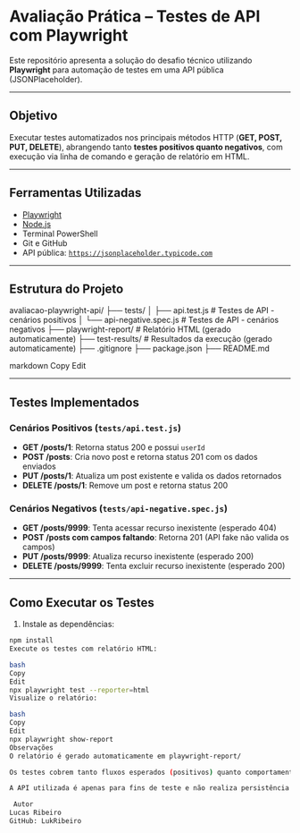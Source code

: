 #  Avaliação Prática – Testes de API com Playwright

Este repositório apresenta a solução do desafio técnico utilizando **Playwright** para automação de testes em uma API pública (JSONPlaceholder).

---

## Objetivo

Executar testes automatizados nos principais métodos HTTP (**GET, POST, PUT, DELETE**), abrangendo tanto **testes positivos quanto negativos**, com execução via linha de comando e geração de relatório em HTML.

---

##  Ferramentas Utilizadas

- [Playwright](https://playwright.dev/)
- [Node.js](https://nodejs.org/)
- Terminal PowerShell
- Git e GitHub
- API pública: [`https://jsonplaceholder.typicode.com`](https://jsonplaceholder.typicode.com)

---

##  Estrutura do Projeto

avaliacao-playwright-api/
├── tests/
│ ├── api.test.js # Testes de API - cenários positivos
│ └── api-negative.spec.js # Testes de API - cenários negativos
├── playwright-report/ # Relatório HTML (gerado automaticamente)
├── test-results/ # Resultados da execução (gerado automaticamente)
├── .gitignore
├── package.json
├── README.md

markdown
Copy
Edit

---

## Testes Implementados

### Cenários Positivos (`tests/api.test.js`)
- **GET /posts/1**: Retorna status 200 e possui `userId`
- **POST /posts**: Cria novo post e retorna status 201 com os dados enviados
- **PUT /posts/1**: Atualiza um post existente e valida os dados retornados
- **DELETE /posts/1**: Remove um post e retorna status 200

### Cenários Negativos (`tests/api-negative.spec.js`)
- **GET /posts/9999**: Tenta acessar recurso inexistente (esperado 404)
- **POST /posts com campos faltando**: Retorna 201 (API fake não valida os campos)
- **PUT /posts/9999**: Atualiza recurso inexistente (esperado 200)
- **DELETE /posts/9999**: Tenta excluir recurso inexistente (esperado 200)

---

##  Como Executar os Testes

1. Instale as dependências:
```bash
npm install
Execute os testes com relatório HTML:

bash
Copy
Edit
npx playwright test --reporter=html
Visualize o relatório:

bash
Copy
Edit
npx playwright show-report
Observações
O relatório é gerado automaticamente em playwright-report/

Os testes cobrem tanto fluxos esperados (positivos) quanto comportamentos inesperados (negativos)

A API utilizada é apenas para fins de teste e não realiza persistência real

 Autor
Lucas Ribeiro
GitHub: LukRibeiro
